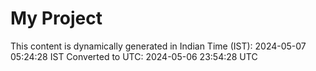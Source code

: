 # My Project

This content is dynamically generated in Indian Time (IST): 2024-05-07 05:24:28 IST
Converted to UTC: 2024-05-06 23:54:28 UTC
